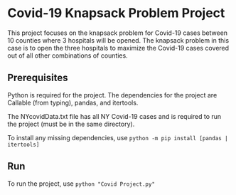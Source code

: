 # Covid-19 Knapsack Problem Project

This project focuses on the knapsack problem for Covid-19 cases between 10 counties where 3 hospitals will be opened. The knapsack problem in this case is to open the three hospitals to maximize the Covid-19 cases covered out of all other combinations of counties. 

## Prerequisites

Python is required for the project. The dependencies for the project are Callable (from typing), pandas, and itertools.

The NYcovidData.txt file has all NY Covid-19 cases and is required to run the project (must be in the same directory).

To install any missing dependencies, use `python -m pip install [pandas | itertools]`

## Run

To run the project, use `python "Covid Project.py"`
